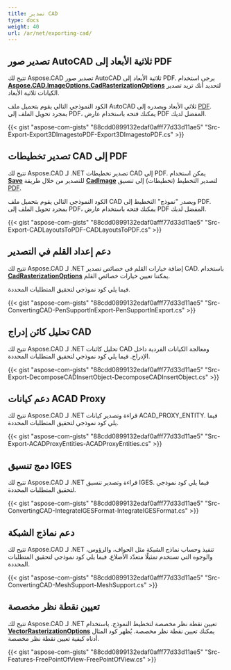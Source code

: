 ```yaml
---
title: تصدير CAD
type: docs
weight: 40
url: /ar/net/exporting-cad/
---
```


## **تصدير صور AutoCAD ثلاثية الأبعاد إلى PDF**

تتيح لك Aspose.CAD تصدير صور AutoCAD ثلاثية الأبعاد إلى PDF. يرجى استخدام [**Aspose.CAD.ImageOptions.CadRasterizationOptions**](https://reference.aspose.com/cad/net/aspose.cad.imageoptions/cadrasterizationoptions) لتحديد أنك تريد تصدير الكيانات ثلاثية الأبعاد.

الكود النموذجي التالي يقوم بتحميل ملف AutoCAD ثلاثي الأبعاد ويصدره إلى [PDF](https://docs.fileformat.com/pdf/). بمجرد تحويل الملف إلى PDF، يمكنك فتحه باستخدام عارض PDF المفضل لديك.

{{< gist "aspose-com-gists" "88cdd0899132edaf0afff77d33d11ae5" "Src-Export-Export3DImagestoPDF-Export3DImagestoPDF.cs" >}}

## **تصدير تخطيطات CAD إلى PDF**

تتيح لك Aspose.CAD لـ .NET تصدير تخطيطات CAD إلى PDF. يمكن استخدام [**Save**](https://reference.aspose.com/cad/net/aspose.cad/image/methods/save/index) للتصدير من خلال طريقة [**CadImage**](https://reference.aspose.com/cad/net/aspose.cad.fileformats.cad/cadimage) لتصدير التخطيط (تخطيطات) إلى تنسيق [PDF](https://docs.fileformat.com/pdf/).

الكود النموذجي التالي يقوم بتحميل ملف CAD ويصدر "نموذج" التخطيط إلى PDF. بمجرد تحويل الملف إلى PDF، يمكنك فتحه باستخدام عارض PDF المفضل لديك.

{{< gist "aspose-com-gists" "88cdd0899132edaf0afff77d33d11ae5" "Src-Export-CADLayoutsToPDF-CADLayoutsToPDF.cs" >}}

## **دعم إعداد القلم في التصدير**

تتيح لك Aspose.CAD لـ .NET إضافة خيارات القلم في خصائص تصدير CAD. باستخدام [**CadRasterizationOptions**](https://reference.aspose.com/cad/net/aspose.cad.imageoptions/cadrasterizationoptions) يمكننا تعيين خيارات خصائص القلم.

فيما يلي كود نموذجي لتحقيق المتطلبات المحددة.

{{< gist "aspose-com-gists" "88cdd0899132edaf0afff77d33d11ae5" "Src-ConvertingCAD-PenSupportInExport-PenSupportInExport.cs" >}}

## **تحليل كائن إدراج CAD**

تتيح لك Aspose.CAD لـ .NET تحليل كائنات CAD ومعالجة الكيانات الفردية داخل الإدراج. فيما يلي كود نموذجي لتحقيق المتطلبات المحددة.

{{< gist "aspose-com-gists" "88cdd0899132edaf0afff77d33d11ae5" "Src-Export-DecomposeCADInsertObject-DecomposeCADInsertObject.cs" >}}

## **دعم كيانات ACAD Proxy**

تتيح لك Aspose.CAD لـ .NET قراءة وتصدير كيانات ACAD_PROXY_ENTITY. فيما يلي كود نموذجي لتحقيق المتطلبات المحددة.

{{< gist "aspose-com-gists" "88cdd0899132edaf0afff77d33d11ae5" "Src-Export-ACADProxyEntities-ACADProxyEntities.cs" >}}

## **دمج تنسيق IGES**

تتيح لك Aspose.CAD لـ .NET قراءة وتصدير تنسيق IGES. فيما يلي كود نموذجي لتحقيق المتطلبات المحددة.

{{< gist "aspose-com-gists" "88cdd0899132edaf0afff77d33d11ae5" "Src-ConvertingCAD-IntegrateIGESFormat-IntegrateIGESFormat.cs" >}}

## **دعم نماذج الشبكة**

تتيح لك Aspose.CAD لـ .NET تنفيذ وحساب نماذج الشبكة مثل الحواف، والرؤوس، والوجوه التي تستخدم تمثيلًا متعدّد الأضلاع. فيما يلي كود نموذجي لتحقيق المتطلبات المحددة.

{{< gist "aspose-com-gists" "88cdd0899132edaf0afff77d33d11ae5" "Src-ConvertingCAD-MeshSupport-MeshSupport.cs" >}}

## **تعيين نقطة نظر مخصصة**

تتيح لك Aspose.CAD لـ .NET تعيين نقطة نظر مخصصة لتخطيط النموذج. باستخدام [**VectorRasterizationOptions**](https://reference.aspose.com/cad/net/aspose.cad.imageoptions/vectorrasterizationoptions) يمكنك تعيين نقطة نظر مخصصة. يُظهر كود المثال أدناه كيفية تعيين نقطة نظر مخصصة.

{{< gist "aspose-com-gists" "88cdd0899132edaf0afff77d33d11ae5" "Src-Features-FreePointOfView-FreePointOfView.cs" >}}
